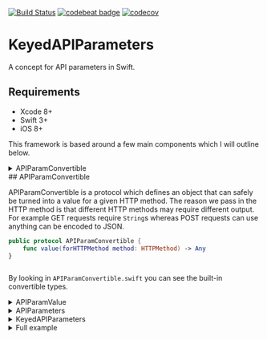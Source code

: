 [![Build Status](https://travis-ci.org/Noobish1/KeyedAPIParameters.svg?branch=master)](https://travis-ci.org/Noobish1/KeyedAPIParameters) [![codebeat badge](https://codebeat.co/badges/108375ce-43fc-433d-af74-ba5584254c04)](https://codebeat.co/projects/github-com-noobish1-keyedapiparameters-master) [![codecov](https://codecov.io/gh/Noobish1/KeyedAPIParameters/branch/master/graph/badge.svg)](https://codecov.io/gh/Noobish1/KeyedAPIParameters)

# KeyedAPIParameters

A concept for API parameters in Swift.

## Requirements
 
- Xcode 8+
- Swift 3+
- iOS 8+

This framework is based around a few main components which I will outline below.

<details>
<summary>APIParamConvertible<Summary>
## APIParamConvertible

APIParamConvertible is a protocol which defines an object that can safely be turned into a value for a given HTTP method. The reason we pass in the HTTP method is that different HTTP methods may require different output. For example GET requests require `String`s whereas POST requests can use anything can be encoded to JSON.

```swift
public protocol APIParamConvertible {
    func value(forHTTPMethod method: HTTPMethod) -> Any
}
```
</details>

By looking in `APIParamConvertible.swift` you can see the built-in convertible types.

<details>
<summary>APIParamValue</summary>
## APIParamValue

APIParamValue is a wrapper for all the types that we allow in API parameters, more can be added over time, this is just a decent start.

```swift
public enum APIParamValue: APIParamConvertible {
    case convertible(APIParamConvertible)
    case optionalConvertible(APIParamConvertible?)
    case arrayConvertible([APIParamConvertible])
    case null
    case timestampInMillis(Date)
}
```
</details>

<details>
<summary>APIParameters</summary>
## APIParameters

`APIParameters` is the first level of protocols which you can make your parameters conform to. The reason `APIParameters` exists is it lets you have `String` keys without having to make an enum, which some may prefer.

```swift
public protocol APIParameters: APIParamConvertible {
    func toParamDictionary() -> [String : APIParamValue]
}
```

A basic example would be:
```swift
import KeyedAPIParameters

struct Object {
    let stringProperty: String
}

extension Object: APIParameters {    
    func toParamDictionary() -> [String : APIParamValue] {
        return ["stringProperty" : .convertible(stringProperty)]
    }
}
```
</details>

<details>
<summary>KeyedAPIParameters</summary>
## KeyedAPIParameters

`KeyedAPIParameters` is the highest level of protocols you can make your parameters conform to. The protocol forces you to define an enum for the parameter keys.

```swift
public protocol KeyedAPIParameters: APIParameters {
    associatedtype Key: ParamJSONKey
    
    func toKeyedDictionary() -> [Key: APIParamValue]
}
```

A basic example would be:
```swift
import KeyedAPIParameters

struct Object {
    let stringProperty: String
}

extension Object: KeyedAPIParameters {
    enum Key: String, ParamJSONKey {
        case stringProperty
    }
    
    func toKeyedDictionary() -> [Key : APIParamValue] {
        return [.stringProperty : .convertible(stringProperty)]
    }
}
```
</details>

<details>
<summary>Full example</summary>
## Full example

```swift
import KeyedAPIParameters

struct InnerObject {
    let innerStringProperty: String
}

extension InnerObject: KeyedAPIParameters {
    enum Key: String, ParamJSONKey {
        case innerStringProperty
    }
    
    func toKeyedDictionary() -> [Key : APIParamValue] {
        return [.innerStringProperty : .convertible(innerStringProperty)]
    }
}

struct Object {
    let stringProperty: String
    let intProperty: Int
    let floatProperty: Float
    let doubleProperty: Double
    let boolProperty: Bool
    let optionalProperty: String?
    let arrayProperty: [String]
    let nestedProperty: InnerObject
}

extension Object: KeyedAPIParameters {
    enum Key: String, ParamJSONKey {
        case stringProperty
        case intProperty
        case floatProperty
        case doubleProperty
        case boolProperty
        case optionalProperty
        case arrayProperty
        case nestedProperty
    }
    
    func toKeyedDictionary() -> [Key : APIParamValue] {
        return [
            .stringProperty: .convertible(stringProperty),
            .intProperty: .convertible(intProperty),
            .floatProperty: .convertible(intProperty),
            .doubleProperty: .convertible(doubleProperty),
            .boolProperty: .convertible(boolProperty),
            .optionalProperty: .optionalConvertible(optionalProperty),
            .arrayProperty: .arrayConvertible(arrayProperty),
            .nestedProperty: .convertible(nestedProperty)
        ]
    }
}
```
</details>